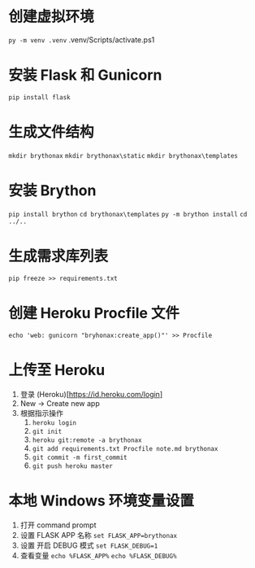 # 创建虚拟环境
`py -m venv .venv`
.venv/Scripts/activate.ps1

# 安装 Flask 和 Gunicorn
`pip install flask`

# 生成文件结构
`mkdir brythonax`
`mkdir brythonax\static`
`mkdir brythonax\templates`

# 安装 Brython
`pip install brython`
`cd brythonax\templates`
`py -m brython install`
`cd ../..`

# 生成需求库列表
`pip freeze >> requirements.txt`

# 创建 Heroku Procfile 文件
`echo 'web: gunicorn "bryhonax:create_app()"' >> Procfile`

# 上传至 Heroku
1. 登录 (Heroku)[https://id.heroku.com/login]
2. New -> Create new app
3. 根据指示操作
   1. `heroku login`
   2. `git init`
   3. `heroku git:remote -a brythonax`
   4. `git add requirements.txt Procfile note.md brythonax`
   5. `git commit -m first_commit`
   6. `git push heroku master`

# 本地 Windows 环境变量设置
1. 打开 command prompt
2. 设置 FLASK APP 名称
   `set FLASK_APP=brythonax`
3. 设置 开启 DEBUG 模式
   `set FLASK_DEBUG=1`
4. 查看变量
   `echo %FLASK_APP%`
   `echo %FLASK_DEBUG%`